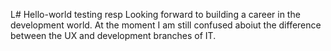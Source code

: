 L# Hello-world
testing resp
Looking forward to building a career in the development world. At the moment I am still confused aboiut the difference between the UX and development branches of IT. 
